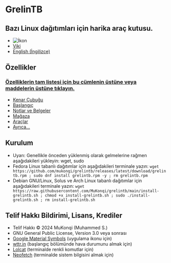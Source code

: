 # GrelinTB
## Bazı Linux dağıtımları için harika araç kutusu.
- ![İkon](https://github.com/mukonqi/grelintb/blob/main/app/icon.png?raw=true)
- [Viki](https://github.com/MuKonqi/grelintb/wiki)
- [English (İngilizce)](https://github.com/MuKonqi/grelintb/blob/main/README.md)
## Özellikler
### [Özelliklerin tam listesi için bu cümlenin üstüne veya maddelerin üstüne tıklayın.](https://github.com/MuKonqi/grelintb/wiki/TR:-%C3%96zellikler)
- [Kenar Çubuğu](https://github.com/MuKonqi/grelintb/wiki/TR:-%C3%96zellikler#kenar-%C3%A7ubu%C4%9Fu)
- [Başlangıç](https://github.com/MuKonqi/grelintb/wiki/TR:-%C3%96zellikler#ba%C5%9Flang%C4%B1%C3%A7)
- [Notlar ve Belgeler](https://github.com/MuKonqi/grelintb/wiki/TR:-%C3%96zellikler#notlar-ve-belgeler)
- [Mağaza](https://github.com/MuKonqi/grelintb/wiki/TR:-%C3%96zellikler#ma%C4%9Faza)
- [Araçlar](https://github.com/MuKonqi/grelintb/wiki/TR:-%C3%96zellikler#ara%C3%A7lar)
- [Ayrıca...](https://github.com/MuKonqi/grelintb/wiki/TR:-%C3%96zellikler#ayr%C4%B1ca)
## Kurulum
- Uyarı: Genellikle önceden yüklenmiş olarak gelmelerine rağmen aşağıdakileri yükleyin: wget, sudo
- Fedora Linux tabanlı dağıtımlar için aşağıdakileri terminale yazın: ``wget https://github.com/mukonqi/grelintb/releases/latest/download/grelintb.rpm ; sudo dnf install grelintb.rpm -y ; rm grelintb.rpm``
- Debian GNU/Linux, Solus ve Arch Linux tabanlı dağıtımlar için aşağıdakileri terminale yazın: 
``wget https://raw.githubusercontent.com/MuKonqi/grelintb/main/install-grelintb.sh ; chmod +x install-grelintb.sh ; sudo ./install-grelintb.sh ; rm install-grelintb.sh``
## Telif Hakkı Bildirimi, Lisans, Krediler
- Telif Hakkı &copy; 2024 MuKonqi (Muhammed S.)
- GNU General Public License, Version 3.0 veya sonrası
- [Google Material Symbols](https://fonts.google.com/icons?selected=Material%20Symbols%20Outlined%3Aconstruction%3AFILL%400%3Bwght%40700%3BGRAD%40200%3Bopsz%4048) (uygulama ikonu için)
- [wttr.in](https://github.com/chubin/wttr.in) (başlangıç bölümünde hava durumunu almak için)
- [Lolcat](https://github.com/busyloop/lolcat) (terminalde renkli komutlar için)
- [Neofetch](https://github.com/dylanaraps/neofetch) (terminalde sistem bilgisini almak için)